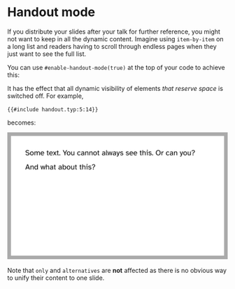 # Handout mode
If you distribute your slides after your talk for further reference, you might
not want to keep in all the dynamic content.
Imagine using `item-by-item` on a long list and readers having to scroll through
endless pages when they just want to see the full list.

You can use `#enable-handout-mode(true)` at the top of your code to achieve
this:

It has the effect that all dynamic visibility of elements _that reserve space_
is switched off.
For example,
```typ
{{#include handout.typ:5:14}}
```
becomes:

![handout](handout.png)

Note that `only` and `alternatives` are **not** affected as there is no obvious
way to unify their content to one slide.
